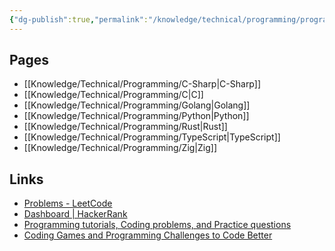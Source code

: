```yaml
---
{"dg-publish":true,"permalink":"/knowledge/technical/programming/programming/","dgPassFrontmatter":true}
---
```


## Pages

- [[Knowledge/Technical/Programming/C-Sharp\|C-Sharp]]
- [[Knowledge/Technical/Programming/C\|C]]
- [[Knowledge/Technical/Programming/Golang\|Golang]]
- [[Knowledge/Technical/Programming/Python\|Python]]
- [[Knowledge/Technical/Programming/Rust\|Rust]]
- [[Knowledge/Technical/Programming/TypeScript\|TypeScript]]
- [[Knowledge/Technical/Programming/Zig\|Zig]]


## Links
- [Problems - LeetCode](https://leetcode.com/problemset/all/)
- [Dashboard | HackerRank](https://www.hackerrank.com/dashboard)
- [Programming tutorials, Coding problems, and Practice questions](https://www.hackerearth.com/practice/)
- [Coding Games and Programming Challenges to Code Better](https://www.codingame.com/start)
